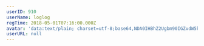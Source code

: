 ```yaml
---
userID: 910
userName: loglog
regTime: 2018-05-01T07:16:00.000Z
avatar: 'data:text/plain; charset=utf-8;base64,NDA0IHBhZ2Ugbm90IGZvdW5kCg=='
userURL: null
---
```



